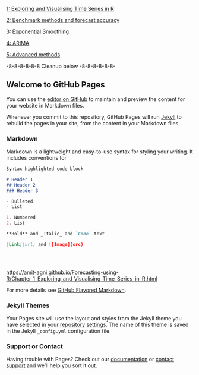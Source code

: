 [1: Exploring and Visualising Time Series in R](https://amit-agni.github.io/Forecasting-using-R/Chapter_1_Exploring_and_Visualising_Time_Series_in_R.html)

[2: Benchmark methods and forecast accuracy](https://amit-agni.github.io/Forecasting-using-R/Chapter_2_Benchmark_methods_and_forecast_accuracy.html)

[3: Exponential Smoothing](https://amit-agni.github.io/Forecasting-using-R/Chapter_3_Exponential_Smoothing.html)

[4: ARIMA](https://amit-agni.github.io/Forecasting-using-R/Chapter_4_ARIMA.html)

[5: Advanced methods](https://amit-agni.github.io/Forecasting-using-R/Chapter_5_Advanced_Methods.html)






-8-8-8-8-8-8 Cleanup below -8-8-8-8-8-8-

## Welcome to GitHub Pages

You can use the [editor on GitHub](https://github.com/amit-agni/Forecasting-using-R/edit/master/README.md) to maintain and preview the content for your website in Markdown files.

Whenever you commit to this repository, GitHub Pages will run [Jekyll](https://jekyllrb.com/) to rebuild the pages in your site, from the content in your Markdown files.

### Markdown

Markdown is a lightweight and easy-to-use syntax for styling your writing. It includes conventions for

```markdown
Syntax highlighted code block

# Header 1
## Header 2
### Header 3

- Bulleted
- List

1. Numbered
2. List

**Bold** and _Italic_ and `Code` text

[Link](url) and ![Image](src)

      
      
```

https://amit-agni.github.io/Forecasting-using-R/Chapter_1_Exploring_and_Visualising_Time_Series_in_R.html


      


For more details see [GitHub Flavored Markdown](https://guides.github.com/features/mastering-markdown/).

### Jekyll Themes

Your Pages site will use the layout and styles from the Jekyll theme you have selected in your [repository settings](https://github.com/amit-agni/Forecasting-using-R/settings). The name of this theme is saved in the Jekyll `_config.yml` configuration file.

### Support or Contact

Having trouble with Pages? Check out our [documentation](https://help.github.com/categories/github-pages-basics/) or [contact support](https://github.com/contact) and we’ll help you sort it out.
